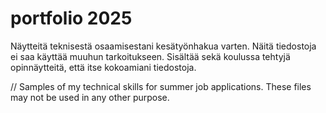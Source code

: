 # portfolio 2025
Näytteitä teknisestä osaamisestani kesätyönhakua varten.
Näitä tiedostoja ei saa käyttää muuhun tarkoitukseen.
Sisältää sekä koulussa tehtyjä opinnäytteitä, että itse kokoamiani tiedostoja.

//
Samples of my technical skills for summer job applications. 
These files may not be used in any other purpose.

